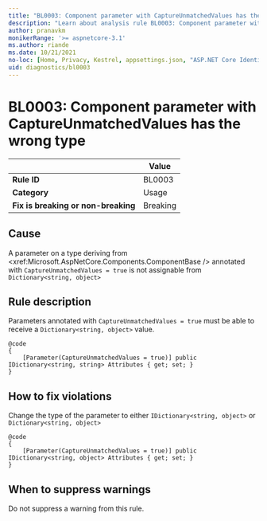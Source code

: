 ```yaml
---
title: "BL0003: Component parameter with CaptureUnmatchedValues has the wrong type"
description: "Learn about analysis rule BL0003: Component parameter with CaptureUnmatchedValues has the wrong type"
author: pranavkm
monikerRange: '>= aspnetcore-3.1'
ms.author: riande
ms.date: 10/21/2021
no-loc: [Home, Privacy, Kestrel, appsettings.json, "ASP.NET Core Identity", cookie, Cookie, Blazor, "Blazor Server", "Blazor WebAssembly", "Identity", "Let's Encrypt", Razor, SignalR]
uid: diagnostics/bl0003
---
```

# BL0003: Component parameter with CaptureUnmatchedValues has the wrong type

| | Value |
|-|-|
| **Rule ID** |BL0003|
| **Category** |Usage|
| **Fix is breaking or non-breaking** |Breaking|

## Cause

A parameter on a type deriving from <xref:Microsoft.AspNetCore.Components.ComponentBase /> annotated with `CaptureUnmatchedValues = true` is not assignable from `Dictionary<string, object>`

## Rule description

Parameters annotated with `CaptureUnmatchedValues = true` must be able to receive a `Dictionary<string, object>` value.

```razor
@code
{
    [Parameter(CaptureUnmatchedValues = true)] public IDictionary<string, string> Attributes { get; set; }
}
```

## How to fix violations

Change the type of the parameter to either `IDictionary<string, object>` or `Dictionary<string, object>`

```razor
@code
{
    [Parameter(CaptureUnmatchedValues = true)] public IDictionary<string, object> Attributes { get; set; }
}
```

## When to suppress warnings

Do not suppress a warning from this rule.
